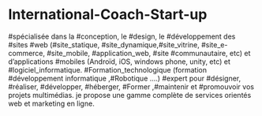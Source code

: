 # International-Coach-Start-up
#spécialisée dans la #conception, le #design, le #développement des #sites #web (#site_statique, #site_dynamique,#site_vitrine, #site_e-commerce, #site_mobile, #application_web, #site #communautaire, etc) et d’applications #mobiles (Androïd, iOS, windows phone, unity, etc) et #logiciel_informatique. #Formation_technologique (formation #développement informatique ,#Robotique ....) #expert pour #désigner, #réaliser, #développer, #héberger, #Former ,#maintenir et #promouvoir vos projets multimédias.  je propose une gamme complète de services orientés web et marketing en ligne.
